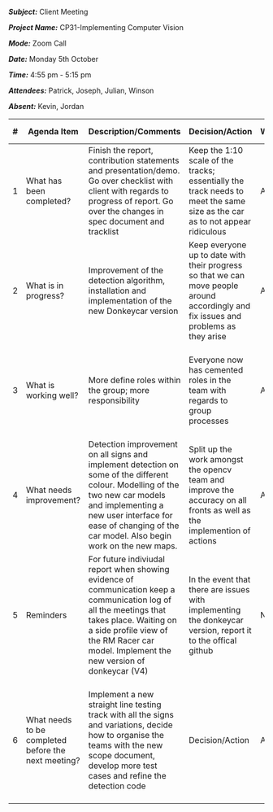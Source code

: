 ***Subject:*** Client Meeting

***Project Name:*** CP31-Implementing Computer Vision

***Mode:*** Zoom Call

***Date:*** Monday 5th October

***Time:*** 4:55 pm - 5:15 pm

***Attendees:*** Patrick, Joseph, Julian, Winson

***Absent:*** Kevin, Jordan


|#|Agenda Item |Description/Comments|Decision/Action|Who?|Items for escalation|
|-|-|-|-|-|-|
|1|What has been completed?|Finish the report, contribution statements and presentation/demo. Go over checklist with client with regards to progress of report. Go over the changes in spec document and tracklist|Keep the 1:10 scale of the tracks; essentially the track needs to meet the same size as the car as to not appear ridiculous|All|N/A|
|2|What is in progress?|Improvement of the detection algorithm, installation and implementation of the new Donkeycar version|Keep everyone up to date with their progress so that we can move people around accordingly and fix issues and problems as they arise|All|N/A|
|3|What is working well?|More define roles within the group; more responsibility|Everyone now has cemented roles in the team with regards to group processes|All|Everyone needs to maintain their role and adhere to the responsibilities associated with those roles.|
|4|What needs improvement? |Detection improvement on all signs and implement detection on some of the different colour. Modelling of the two new car models and implementing a new user interface for ease of changing of the car model. Also begin work on the new maps.|Split up the work amongst the opencv team and improve the accuracy on all fronts as well as the implemention of actions|All|The communication within the team has begun to falter and we need to make sure we keep it up|
|5|Reminders|For future indiviudal report when showing evidence of communication keep a communication log of all the meetings that takes place. Waiting on a side profile view of the RM Racer car model. Implement the new version of donkeycar (V4)|In the event that there are issues with implementing the donkeycar version, report it to the offical github|N/A|N/A|
|6|What needs to be completed before the next meeting?|Implement a new straight line testing track with all the signs and variations, decide how to organise the teams with the new scope document, develop more test cases and refine the detection code|Decision/Action|All|In the event of someone being required to move over to the simulation team we will all communicate and decide as a team; the current split is 2:4|